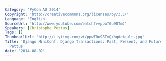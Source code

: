 ```yaml
---
Category: 'PyCon AU 2014'
Copyright: 'http://creativecommons.org/licenses/by/3.0/'
Language: 'English'
SourceUrl: 'http://www.youtube.com/watch?v=ppwT0u98TmQ'
Speakers: [Christophe Pettus]
Tags: []
ThumbnailUrl: 'http://i.ytimg.com/vi/ppwT0u98TmQ/hqdefault.jpg'
Title: 'Django MiniConf: Django Transactions: Past, Present, and Future by Christophe
  Pettus'
date: '2014-08-09'
---
```

